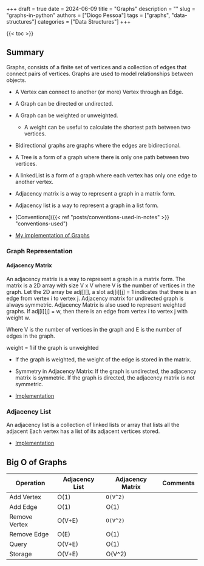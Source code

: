 +++
draft = true
date = 2024-06-09
title = "Graphs"
description = ""
slug = "graphs-in-python"
authors = ["Diogo Pessoa"]
tags = ["graphs", "data-structures"]
categories = ["Data Structures"]
+++

{{< toc >}}

## Summary

Graphs, consists of a finite set of vertices and a collection
of edges that connect pairs of vertices. Graphs are used to model relationships between
objects.

- A Vertex can connect to another (or more) Vertex through an Edge.
- A Graph can be directed or undirected.
- A Graph can be weighted or unweighted.
    - A weight can be useful to calculate the shortest path between two vertices.
- Bidirectional graphs are graphs where the edges are bidirectional.
- A Tree is a form of a graph where there is only one path between two vertices.
- A linkedList is a form of a graph where each vertex has only one edge to another
  vertex.
- Adjacency matrix is a way to represent a graph in a matrix form.
- Adjacency list is a way to represent a graph in a list form.

- [Conventions]({{< ref "posts/conventions-used-in-notes" >}} "conventions-used")
- [My implementation of Graphs](https://github.com/diogo-pessoa/coding-exercises-for-interviews/tree/main/dataStructures/graph)

### Graph Representation

#### Adjacency Matrix

An adjacency matrix is a way to represent a graph in a matrix form. The matrix is a 2D
array with size V x V where V is the number of vertices in the graph. Let the 2D array
be adj[][], a slot adj[i][j] = 1 indicates that there is an edge from vertex i to vertex
j. Adjacency matrix for undirected graph is always symmetric. Adjacency Matrix is also
used to represent weighted graphs. If adj[i][j] = w, then there is an edge from vertex i
to vertex j with weight w.

Where V is the number of vertices in the graph and E is the number of edges in the
graph.

weight = 1 if the graph is unweighted

- If the graph is weighted, the weight of the edge is stored in the matrix.
- Symmetry in Adjacency Matrix: If the graph is undirected, the adjacency matrix is
  symmetric. If the graph is directed, the adjacency matrix is not symmetric.

- [Implementation](https://github.com/diogo-pessoa/coding-exercises-for-interviews/blob/main/dataStructures/graph/GraphAdMatrix.py)
### Adjacency List

An adjacency list is a collection of linked lists or array that lists all the adjacent
Each vertex has a list of its adjacent vertices stored.

- [Implementation](https://github.com/diogo-pessoa/coding-exercises-for-interviews/blob/main/dataStructures/graph/GraphAdList.py)

## Big O of Graphs

| Operation     | Adjacency List | Adjacency Matrix | Comments |
|---------------|----------------|------------------|----------|
| Add Vertex    | O(1)           | `O(V^2)`         |          |
| Add Edge      | O(1)           | O(1)             |          |
| Remove Vertex | O(V+E)         | `O(V^2)`         |          |
| Remove Edge   | O(E)           | O(1)             |          |
| Query         | O(V+E)         | O(1)             |          |
| Storage       | O(V+E)         | O(V^2)           |          |



